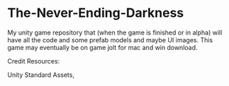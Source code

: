 # The-Never-Ending-Darkness
My unity game repository that (when the game is finished or in alpha) will have all the code and some prefab models and maybe UI images.
This game may eventually be on game jolt for mac and win download.

Credit Resources:

Unity Standard Assets,

